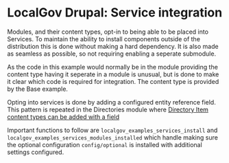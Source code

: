 # LocalGov Drupal: Service integration

Modules, and their content types, opt-in to being able to be placed into
Services. To maintain the ability to install components outside of the
distribution this is done without making a hard dependency. It is also
made as seamless as possible, so not requiring enabling a seperate submodule.

As the code in this example would normally be in the module providing the
content type having it seperate in a module is unusual, but is done to make it
clear which code is required for integration. The content type is provided by
the Base example.

Opting into services is done by adding a configured entity reference field.
This pattern is repeated in the Directories module where [Directory Item
content types can be added with a field](https://docs.localgovdrupal.org/devs/features/directories-technical.html#advanced-configuration)

Important functions to follow are `localgov_examples_services_install` and 
`localgov_examples_services_modules_installed` which handle making sure the
optional configuration `config/optional` is installed with additional settings
configured.
